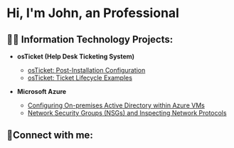 <h1>Hi, I'm John, an Professional

<h2>👨‍💻 Information Technology Projects:</h2>

- <b>osTicket (Help Desk Ticketing System)</b>
  
  - [osTicket: Post-Installation Configuration](https://github.com/JohnDBaker/post-install-config)
  - [osTicket: Ticket Lifecycle Examples](https://github.com/JohnDBaker/ticket-lifecycle)
- <b>Microsoft Azure</b>
  - [Configuring On-premises Active Directory within Azure VMs](https://github.com/JohnDBaker/configure-ad)
  - [Network Security Groups (NSGs) and Inspecting Network Protocols](https://github.com/JohnDBaker/azure-network-protocols)

<h2>🤳Connect with me:</h2>






